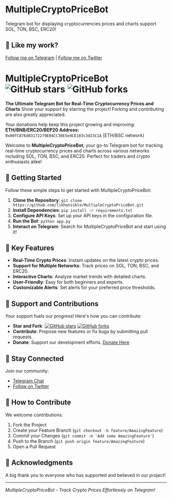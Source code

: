 # MultipleCryptoPriceBot
Telegram bot for displaying cryptocurrencies prices and charts support SOL, TON, BSC, ERC20!
## 💖 Like my work?
[Follow me on Telegram](https://t.me/likhonsible) | [Follow me on Twitter](https://twitter.com/likhonsible)

# MultipleCryptoPriceBot ![GitHub stars](https://img.shields.io/github/stars/likhonsible/MultipleCryptoPriceBot) ![GitHub forks](https://img.shields.io/github/forks/likhonsible/MultipleCryptoPriceBot)

**The Ultimate Telegram Bot for Real-Time Cryptocurrency Prices and Charts**
Show your support by starring the project! Forking and contributing are also greatly appreciated.

Your donations help keep this project growing and improving:  
**ETH/BNB/ERC20/BEP20 Address:** `0x00fC876d03172279E04CC30E5edCE103c3d23C1A` (ETH/BSC network)



Welcome to **MultipleCryptoPriceBot**, your go-to Telegram bot for tracking real-time cryptocurrency prices and charts across various networks including SOL, TON, BSC, and ERC20. Perfect for traders and crypto enthusiasts alike!

## 🚀 Getting Started

Follow these simple steps to get started with MultipleCryptoPriceBot:

1. **Clone the Repository**: `git clone https://github.com/likhonsible/MultipleCryptoPriceBot.git`
2. **Install Dependencies**: `pip install -r requirements.txt`
3. **Configure API Keys**: Set up your API keys in the configuration file.
4. **Run the Bot**: `python app.py`
5. **Interact on Telegram**: Search for MultipleCryptoPriceBot and start using it!

## 🌟 Key Features

- **Real-Time Crypto Prices**: Instant updates on the latest crypto prices.
- **Support for Multiple Networks**: Track prices on SOL, TON, BSC, and ERC20.
- **Interactive Charts**: Analyze market trends with detailed charts.
- **User-Friendly**: Easy for both beginners and experts.
- **Customizable Alerts**: Set alerts for your preferred price thresholds.

## 💖 Support and Contributions

Your support fuels our progress! Here's how you can contribute:

- **Star and Fork**: [![GitHub stars](https://img.shields.io/github/stars/likhonsible/MultipleCryptoPriceBot)](https://github.com/likhonsible/MultipleCryptoPriceBot/stargazers) [![GitHub forks](https://img.shields.io/github/forks/likhonsible/MultipleCryptoPriceBot)](https://github.com/likhonsible/MultipleCryptoPriceBot/network/members)
- **Contribute**: Propose new features or fix bugs by submitting pull requests.
- **Donate**: Support our development efforts. [Donate Here](https://t.me/likhonsible)

## 🤝 Stay Connected

Join our community:

- [Telegram Chat](https://t.me/ScriptsChats)
- [Follow on Twitter](https://twitter.com/likhonsible)

## 📝 How to Contribute

We welcome contributions:

1. Fork the Project
2. Create your Feature Branch (`git checkout -b feature/AmazingFeature`)
3. Commit your Changes (`git commit -m 'Add some AmazingFeature'`)
4. Push to the Branch (`git push origin feature/AmazingFeature`)
5. Open a Pull Request

## 🙏 Acknowledgments

A big thank you to everyone who has supported and believed in our project!

---

*MultipleCryptoPriceBot - Track Crypto Prices Effortlessly on Telegram!*

